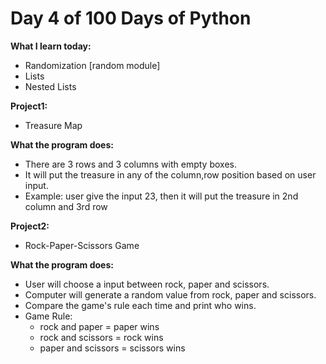 # Day 4 of 100 Days of Python

**What I learn today:**
* Randomization [random module]
* Lists
* Nested Lists

**Project1:**
* Treasure Map

**What the program does:**
* There are 3 rows and 3 columns with empty boxes.
* It will put the treasure in any of the column,row position based on user input.
* Example: user give the input 23, then it will put the treasure in 2nd column and 3rd row

**Project2:**
* Rock-Paper-Scissors Game

**What the program does:**
* User will choose a input between rock, paper and scissors.
* Computer will generate a random value from rock, paper and scissors.
* Compare the game's rule each time and print who wins.
* Game Rule:
    - rock and paper = paper wins
    - rock and scissors = rock wins
    - paper and scissors = scissors wins